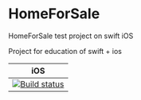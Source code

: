 # HomeForSale
HomeForSale test project on swift iOS 

Project for education of swift + ios 


|iOS|
|---|
|[![Build status](https://build.appcenter.ms/v0.1/apps/47b358f5-bfbc-49e7-a883-d0b883d22193/branches/main/badge)](https://appcenter.ms)|
